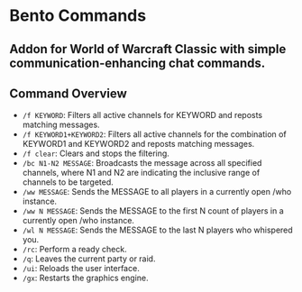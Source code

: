 # Bento Commands

## Addon for World of Warcraft Classic with simple communication-enhancing chat commands.

## Command Overview

- `/f KEYWORD`: Filters all active channels for KEYWORD and reposts matching messages.
- `/f KEYWORD1+KEYWORD2`: Filters all active channels for the combination of KEYWORD1 and KEYWORD2 and reposts matching messages.
- `/f clear`: Clears and stops the filtering.
- `/bc N1-N2 MESSAGE`: Broadcasts the message across all specified channels, where N1 and N2 are indicating the inclusive range of channels to be targeted.
- `/ww MESSAGE`: Sends the MESSAGE to all players in a currently open /who instance.
- `/ww N MESSAGE`: Sends the MESSAGE to the first N count of players in a currently open /who instance.
- `/wl N MESSAGE`: Sends the MESSAGE to the last N players who whispered you.
- `/rc`: Perform a ready check.
- `/q`: Leaves the current party or raid.
- `/ui`: Reloads the user interface.
- `/gx`: Restarts the graphics engine.